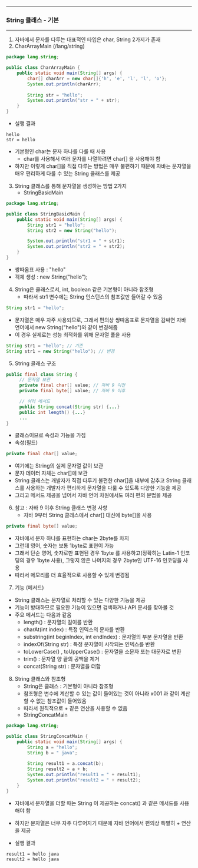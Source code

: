 -----
### String 클래스 - 기본
-----
1. 자바에서 문자를 다루는 대표적인 타입은 char, String 2가지가 존재
2. CharArrayMain (/lang/string)
```java
package lang.string;

public class CharArrayMain {
    public static void main(String[] args) {
        char[] charArr = new char[]{'h', 'e', 'l', 'l', 'o'};
        System.out.println(charArr);
        
        String str = "hello";
        System.out.println("str = " + str);
    }
}
```
   - 실행 결과
```
hello
str = hello
```
   - 기본형인 char는 문자 하나를 다룰 때 사용
     + char를 사용해서 여러 문자를 나열하려면 char[] 을 사용해야 함
   - 하지만 이렇게 char[]을 직접 다루는 방법은 매우 불편하기 때문에 자바는 문자열을 매우 편리하게 다룰 수 있는 String 클래스를 제공

3. String 클래스를 통해 문자열을 생성하는 방법 2가지
   - StringBasicMain
```java
package lang.string;

public class StringBasicMain {
    public static void main(String[] args) {
        String str1 = "hello";
        String str2 = new String("hello");

        System.out.println("str1 = " + str1);
        System.out.println("str2 = " + str2);
    }
}
```
   - 쌍따옴표 사용 : "hello"
   - 객체 생성 : new String("hello");

4. String은 클래스로서, int, boolean 같은 기본형이 아니라 참조형
   - 따라서 str1 변수에는 String 인스턴스의 참조값만 들어갈 수 있음
```java
String str1 = "hello";
```
   - 문자열은 매우 자주 사용되므로, 그래서 편의상 쌍따옴표로 문자열을 감싸면 자바 언어에서 new String("hello")와 같이 변경해줌
   - 이 경우 실제로는 성능 최적화를 위해 문자열 풀을 사용
```java
String str1 = "hello"; // 기존
String str1 = new String("hello"); // 변경
```

5. String 클래스 구조
```java
public final class String {
     // 문자열 보관
     private final char[] value; // 자바 9 이전
     private final byte[] value; // 자바 9 이후

     // 여러 메서드
     public String concat(String str) {...}
     public int length() {...}
     ...
}
```
   - 클래스이므로 속성과 기능을 가짐
   - 속성(필드)
```java
private final char[] value;
```
   - 여기에는 String의 실제 문자열 값이 보관
   - 문자 데이터 자체는 char[]에 보관
   - String 클래스는 개발자가 직접 다루기 불편한 char[]을 내부에 감추고 String 클래스를 사용하는 개발자가 편리하게 문자열을 다룰 수 있도록 다양한 기능을 제공
   - 그리고 메서드 제공을 넘어서 자바 언어 차원에서도 여러 편의 문법을 제공

6. 참고 : 자바 9 이후 String 클래스 변경 사항
   - 자바 9부터 String 클래스에서 char[] 대신에 byte[]을 사용
```java
private final byte[] value;
```
   - 자바에서 문자 하나를 표현하는 char는 2byte를 차지
   - 그런데 영어, 숫자는 보통 1byte로 표현이 가능
   - 그래서 단순 영어, 숫자로만 표현된 경우 1byte 를 사용하고(정확히는 Latin-1 인코딩의 경우 1byte 사용), 그렇지 않은 나머지의 경우 2byte인 UTF-16 인코딩을 사용
   - 따라서 메모리를 더 효율적으로 사용할 수 있게 변경됨

7. 기능 (메서드)
  - String 클래스는 문자열로 처리할 수 있는 다양한 기능을 제공
  - 기능이 방대하므로 필요한 기능이 있으면 검색하거나 API 문서를 찾아볼 것
  - 주요 메서드는 다음과 같음
     + length() : 문자열의 길이를 반환
     + charAt(int index) : 특정 인덱스의 문자를 반환
     + substring(int beginIndex, int endIndex) : 문자열의 부분 문자열을 반환
     + indexOf(String str) : 특정 문자열이 시작되는 인덱스를 반환
     + toLowerCase() , toUpperCase() : 문자열을 소문자 또는 대문자로 변환
     + trim() : 문자열 양 끝의 공백을 제거
     + concat(String str) : 문자열을 더함

8. String 클래스와 참조형
   - String은 클래스 : 기본형이 아니라 참조형
   - 참조형은 변수에 계산할 수 있는 값이 들어있는 것이 아니라 x001 과 같이 계산할 수 없는 참조값이 들어있음
   - 따라서 원칙적으로 + 같은 연산을 사용할 수 없음
   - StringConcatMain
```java
package lang.string;

public class StringConcatMain {
    public static void main(String[] args) {
        String a = "hello";
        String b = " java";
        
        String result1 = a.concat(b);
        String result2 = a + b;
        System.out.println("result1 = " + result1);
        System.out.println("result2 = " + result2);
    }
}
```
   - 자바에서 문자열을 더할 때는 String 이 제공하는 concat() 과 같은 메서드를 사용해야 함
   - 하지만 문자열은 너무 자주 다루어지기 때문에 자바 언어에서 편의상 특별히 + 연산을 제공

   - 실행 결과
```
result1 = hello java
result2 = hello java
```

